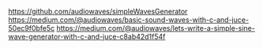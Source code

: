 https://github.com/audiowaves/simpleWavesGenerator
https://medium.com/@audiowaves/basic-sound-waves-with-c-and-juce-50ec9f0bfe5c
https://medium.com/@audiowaves/lets-write-a-simple-sine-wave-generator-with-c-and-juce-c8ab42d1f54f
